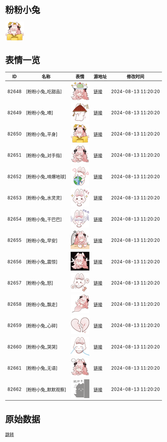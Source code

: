 # 粉粉小兔

<img src="./cover.png" height="60" alt="cover" />

# 表情一览

|ID|名称|表情|源地址|修改时间|
|----|----|----|----|----|
|82648|[粉粉小兔_吃甜品]|<img src="./pic/082648_%5B粉粉小兔_吃甜品%5D.png" height="60" alt="吃甜品"/>|[链接](https://i0.hdslb.com/bfs/garb/d206ec4406230a860b241182cbe9a5b367fd77ff.png)|2024-08-13 11:20:20|
|82649|[粉粉小兔_喳]|<img src="./pic/082649_%5B粉粉小兔_喳%5D.png" height="60" alt="喳"/>|[链接](https://i0.hdslb.com/bfs/garb/1898e1310ae768a09abbe602672bb29cd8b92c33.png)|2024-08-13 11:20:20|
|82650|[粉粉小兔_平身]|<img src="./pic/082650_%5B粉粉小兔_平身%5D.png" height="60" alt="平身"/>|[链接](https://i0.hdslb.com/bfs/garb/8ff92dd43f9e1a21fc2691e384ff828bba104f5d.png)|2024-08-13 11:20:20|
|82651|[粉粉小兔_对手指]|<img src="./pic/082651_%5B粉粉小兔_对手指%5D.png" height="60" alt="对手指"/>|[链接](https://i0.hdslb.com/bfs/garb/f2a66e79623e166e6aee9388e989b5c3b7c48b10.png)|2024-08-13 11:20:20|
|82652|[粉粉小兔_啃爆地球]|<img src="./pic/082652_%5B粉粉小兔_啃爆地球%5D.png" height="60" alt="啃爆地球"/>|[链接](https://i0.hdslb.com/bfs/garb/d6953a649352f316842803116400dcd022e33230.png)|2024-08-13 11:20:20|
|82653|[粉粉小兔_水灵灵]|<img src="./pic/082653_%5B粉粉小兔_水灵灵%5D.png" height="60" alt="水灵灵"/>|[链接](https://i0.hdslb.com/bfs/garb/746aadf1708b1885ba3a815642e56c64596a1b96.png)|2024-08-13 11:20:20|
|82654|[粉粉小兔_干巴巴]|<img src="./pic/082654_%5B粉粉小兔_干巴巴%5D.png" height="60" alt="干巴巴"/>|[链接](https://i0.hdslb.com/bfs/garb/962715e839c3edbca5eb9d7052ddbdb79ac90658.png)|2024-08-13 11:20:20|
|82655|[粉粉小兔_早安]|<img src="./pic/082655_%5B粉粉小兔_早安%5D.png" height="60" alt="早安"/>|[链接](https://i0.hdslb.com/bfs/garb/0ae433fd3be8258999fe8e803b76b943c4712dac.png)|2024-08-13 11:20:20|
|82656|[粉粉小兔_震惊]|<img src="./pic/082656_%5B粉粉小兔_震惊%5D.png" height="60" alt="震惊"/>|[链接](https://i0.hdslb.com/bfs/garb/03049d873a338af35e8663b3922b89e39a62da5d.png)|2024-08-13 11:20:20|
|82657|[粉粉小兔_怒]|<img src="./pic/082657_%5B粉粉小兔_怒%5D.png" height="60" alt="怒"/>|[链接](https://i0.hdslb.com/bfs/garb/046c9b1a54a9cfb6391c87ddbae6814c35b4b98b.png)|2024-08-13 11:20:20|
|82658|[粉粉小兔_飘走]|<img src="./pic/082658_%5B粉粉小兔_飘走%5D.png" height="60" alt="飘走"/>|[链接](https://i0.hdslb.com/bfs/garb/ac4897e231a064d7251ae9069a4de6cbce49184a.png)|2024-08-13 11:20:20|
|82659|[粉粉小兔_心碎]|<img src="./pic/082659_%5B粉粉小兔_心碎%5D.png" height="60" alt="心碎"/>|[链接](https://i0.hdslb.com/bfs/garb/47fecf16404e5d980da45349307a89d621ea74fc.png)|2024-08-13 11:20:20|
|82660|[粉粉小兔_哭哭]|<img src="./pic/082660_%5B粉粉小兔_哭哭%5D.png" height="60" alt="哭哭"/>|[链接](https://i0.hdslb.com/bfs/garb/aef68ceb46e5bef336ef814542bd0be82290b4b0.png)|2024-08-13 11:20:20|
|82661|[粉粉小兔_无语]|<img src="./pic/082661_%5B粉粉小兔_无语%5D.png" height="60" alt="无语"/>|[链接](https://i0.hdslb.com/bfs/garb/934b36c693d4409b7615b4c4fba34aba844c251a.png)|2024-08-13 11:20:20|
|82662|[粉粉小兔_默默观察]|<img src="./pic/082662_%5B粉粉小兔_默默观察%5D.png" height="60" alt="默默观察"/>|[链接](https://i0.hdslb.com/bfs/garb/bdbfa50d08ef249e3614dc4516ed0bcab0192944.png)|2024-08-13 11:20:20|

# 原始数据

[跳转](./raw.json)

